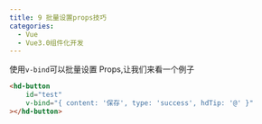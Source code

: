 ```yaml
---
title: 9 批量设置props技巧
categories:
  - Vue
  - Vue3.0组件化开发
---
```


使用`v-bind`可以批量设置 Props,让我们来看一个例子

```html
<hd-button
	id="test"
	v-bind="{ content: '保存', type: 'success', hdTip: '@' }"
></hd-button>
```
